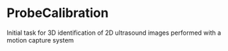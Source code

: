 # ProbeCalibration
Initial task for 3D identification of 2D ultrasound images performed with a motion capture system 
